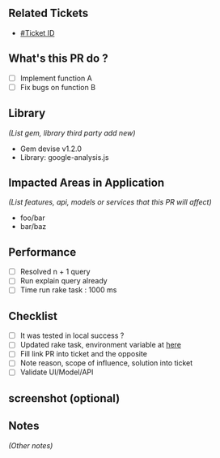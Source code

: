 ## Related Tickets

- [#Ticket ID](https://dev.framgia.com/redmine/issues/???)

## What's this PR do ?

- [ ] Implement function A
- [ ] Fix bugs on function B

## Library
*(List gem, library third party add new)*

- Gem devise v1.2.0
- Library: google-analysis.js

## Impacted Areas in Application
*(List features, api, models or services that this PR will affect)*

- foo/bar
- bar/baz

## Performance

- [ ] Resolved n + 1 query
- [ ] Run explain query already
- [ ] Time run rake task : 1000 ms

## Checklist

- [ ] It was tested in local success ?
- [ ] Updated rake task, environment variable at [here](https://???)
- [ ] Fill link PR into ticket and the opposite
- [ ] Note reason, scope of influence, solution into ticket
- [ ] Validate UI/Model/API

## screenshot (optional)


## Notes
*(Other notes)*

